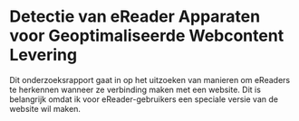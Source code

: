 # Detectie van eReader Apparaten voor Geoptimaliseerde Webcontent Levering

Dit onderzoeksrapport gaat in op het uitzoeken van manieren om eReaders te herkennen wanneer ze verbinding maken met een website. Dit is belangrijk omdat ik voor eReader-gebruikers een speciale versie van de website wil maken.